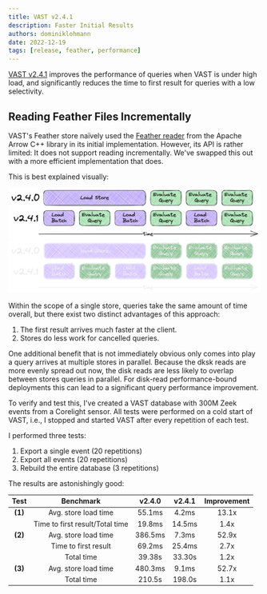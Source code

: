 ```yaml
---
title: VAST v2.4.1
description: Faster Initial Results
authors: dominiklohmann
date: 2022-12-19
tags: [release, feather, performance]
---
```


[VAST v2.4.1][github-vast-release] improves the performance of queries when VAST
is under high load, and significantly reduces the time to first result for
queries with a low selectivity.

[github-vast-release]: https://github.com/tenzir/vast/releases/tag/v2.4.1

<!--truncate-->

## Reading Feather Files Incrementally

VAST's Feather store naïvely used the [Feather reader][feather-reader] from the
Apache Arrow C++ library in its initial implementation. However, its API is
rather limited: It does not support reading incrementally. We've swapped this
out with a more efficient implementation that does.

[feather-reader]: https://github.com/apache/arrow/blob/apache-arrow-10.0.1/cpp/src/arrow/ipc/feather.h#L57-L108

This is best explained visually:

![Incremental Reads](incremental-reads-light.png#gh-light-mode-only)
![Incremental Reads](incremental-reads-dark.png#gh-dark-mode-only)

Within the scope of a single store, queries take the same amount of time
overall, but there exist two distinct advantages of this approach:
1. The first result arrives much faster at the client.
2. Stores do less work for cancelled queries.

One additional benefit that is not immediately obvious only comes into play a
query arrives at multiple stores in parallel. Because the dksk reads are more
evenly spread out now, the disk reads are less likely to overlap between stores
queries in parallel. For disk-read performance-bound deployments this can lead
to a significant query performance improvement.

To verify and test this, I've created a VAST database with 300M Zeek events from
a Corelight sensor. All tests were performed on a cold start of VAST, i.e., I
stopped and started VAST after every repetition of each test.

I performed three tests:
1. Export a single event (20 repetitions)
2. Export all events (20 repetitions)
3. Rebuild the entire database (3 repetitions)

The results are astonishingly good:

|Test|Benchmark|v2.4.0|v2.4.1|Improvement|
|:-:|:-:|:-:|:-:|:-:|
|**(1)**|Avg. store load time|55.1ms|4.2ms|13.1x|
||Time to first result/Total time|19.8ms|14.5ms|1.4x|
|**(2)**|Avg. store load time|386.5ms|7.3ms|52.9x|
||Time to first result|69.2ms|25.4ms|2.7x|
||Total time|39.38s|33.30s|1.2x|
|**(3)**|Avg. store load time|480.3ms|9.1ms|52.7x|
||Total time|210.5s|198.0s|1.1x|
